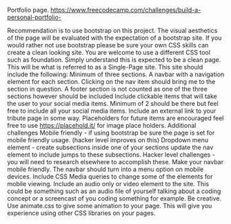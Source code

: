 Portfolio page. https://www.freecodecamp.com/challenges/build-a-personal-portfolio-

Recommendation is to use bootstrap on this project. The visual aesthetics of the page will be evaluated with the expectation of a bootstrap site. If you would rather not use bootstrap please be sure your own CSS skills can create a clean looking site. You are welcome to use a different CSS tool such as foundation. Simply understand this is expected to be a clean page.
This will be what is referred to as a Single-Page site. This site should include the following:
Minimum of three sections.
A navbar with a navigation element for each section.
Clicking on the nav item should bring me to the section in question.
A footer section is not counted as one of the three sections however should be included
Include clickable items that will take the user to your social media items. Minimum of 2 should be there but feel free to include all your social media items.
Include an external link to your tribute page in some way.
Placeholders for future items are encouraged feel free to use https://placehold.it/ for image place holders.
Additional challenges
Mobile friendly - if using bootstrap be sure the page is set for mobile friendly usage. (hacker level improves on this)
Dropdown menu element - create subsections inside one of your sections update the nav element to include jumps to these subsections.
Hacker level challenges - you will need to research elsewhere to accomplish these.
Make your navbar mobile friendly. The navbar should turn into a menu option on mobile devices.
Include CSS Media queries to change some of the elements for mobile viewing.
Include an audio only or video element to the site. This could be something such as an audio file of yourself talking about a coding concept or a screencast of you coding something for example. Be creative.
Use animate.css to give some animation to your page. This will give you experience using other CSS libraries on your pages.

